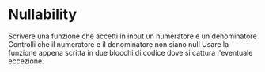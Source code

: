 # Nullability
Scrivere una funzione che accetti in input un numeratore e un denominatore
Controlli che il numeratore e il denominatore non siano null
Usare la funzione appena scritta in due blocchi di codice dove si cattura l'eventuale eccezione.
